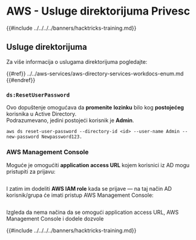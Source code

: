 # AWS - Usluge direktorijuma Privesc

{{#include ../../../../banners/hacktricks-training.md}}

## Usluge direktorijuma

Za više informacija o uslugama direktorijuma pogledajte:

{{#ref}}
../../aws-services/aws-directory-services-workdocs-enum.md
{{#endref}}

### `ds:ResetUserPassword`

Ovo dopuštenje omogućava da **promenite** **lozinku** bilo kog **postojećeg** korisnika u Active Directory.\
Podrazumevano, jedini postojeći korisnik je **Admin**.
```
aws ds reset-user-password --directory-id <id> --user-name Admin --new-password Newpassword123.
```
### AWS Management Console

Moguće je omogućiti **application access URL** kojem korisnici iz AD mogu pristupiti za prijavu:

<figure><img src="../../../images/image (244).png" alt=""><figcaption></figcaption></figure>

I zatim im dodeliti **AWS IAM role** kada se prijave — na taj način AD korisnik/grupa će imati pristup AWS Management Console:

<figure><img src="../../../images/image (155).png" alt=""><figcaption></figcaption></figure>

Izgleda da nema načina da se omogući application access URL, AWS Management Console i dodele dozvole

{{#include ../../../../banners/hacktricks-training.md}}
